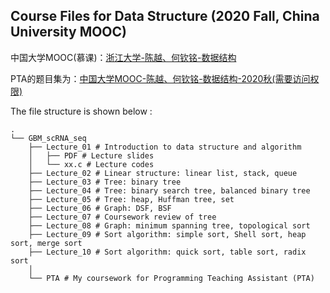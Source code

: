 ## Course Files for Data Structure (2020 Fall, China University MOOC)

中国大学MOOC(慕课)：[浙江大学-陈越、何钦铭-数据结构](https://www.icourse163.org/course/ZJU-93001)

PTA的题目集为：[中国大学MOOC-陈越、何钦铭-数据结构-2020秋(需要访问权限)](https://pintia.cn/problem-sets/1302953266564911104)

The file structure is shown below :

```
.
└── GBM_scRNA_seq
    ├── Lecture_01 # Introduction to data structure and algorithm
    │   ├── PDF # Lecture slides
    │   └── xx.c # Lecture codes
    ├── Lecture_02 # Linear structure: linear list, stack, queue
    ├── Lecture_03 # Tree: binary tree
    ├── Lecture_04 # Tree: binary search tree, balanced binary tree
    ├── Lecture_05 # Tree: heap, Huffman tree, set
    ├── Lecture_06 # Graph: DSF, BSF
    ├── Lecture_07 # Coursework review of tree
    ├── Lecture_08 # Graph: minimum spanning tree, topological sort
    ├── Lecture_09 # Sort algorithm: simple sort, Shell sort, heap sort, merge sort
    ├── Lecture_10 # Sort algorithm: quick sort, table sort, radix sort
    │
    └── PTA # My coursework for Programming Teaching Assistant (PTA)
```
